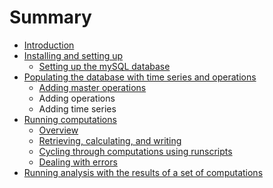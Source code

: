# Summary

* [Introduction](README.md)
* [Installing and setting up](setup.md)
   * [Setting up the mySQL database](mysql_database.md)
* [Populating the database with time series and operations](populating.md)
   * [Adding master operations](adding_master_operations.md)
   * Adding operations
   * Adding time series
* [Running computations](calculating.md)
   * [Overview](overview.md)
   * [Retrieving, calculating, and writing](retrieving,_calculating,_and_writing.md)
   * [Cycling through computations using runscripts](cycling_through_computations_using_runscripts.md)
   * [Dealing with errors](dealing_with_errors.md)
* [Running analysis with the results of a set of computations](analyzing.md)

